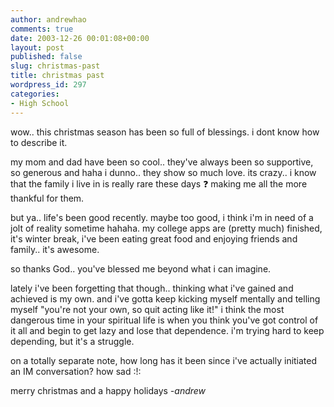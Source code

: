 ```yaml
---
author: andrewhao
comments: true
date: 2003-12-26 00:01:08+00:00
layout: post
published: false
slug: christmas-past
title: christmas past
wordpress_id: 297
categories:
- High School
---
```


wow.. this christmas season has been so full of blessings. i dont know how to describe it.

my mom and dad have been so cool.. they've always been so supportive, so generous and haha i dunno.. they show so much love. its crazy.. i know that the family i live in is really rare these days  :question: making me all the more thankful for them.

but ya.. life's been good recently. maybe too good, i think i'm in need of a jolt of reality sometime hahaha. my college apps are (pretty much) finished, it's winter break, i've been eating great food and enjoying friends and family.. it's awesome.

so thanks God.. you've blessed me beyond what i can imagine.

lately i've been forgetting that though.. thinking what i've gained and achieved is my own. and i've gotta keep kicking myself mentally and telling myself "you're not your own, so quit acting like it!" i think the most dangerous time in your spiritual life is when you think you've got control of it all and begin to get lazy and lose that dependence. i'm trying hard to keep depending, but it's a struggle.

on a totally separate note, how long has it been since i've actually initiated an IM conversation? how sad  :!:

merry christmas and a happy holidays
_-andrew_

